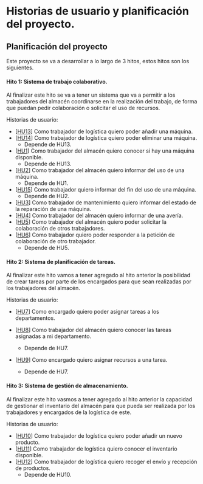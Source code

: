 # Historias de usuario y planificación del proyecto.

## Planificación del proyecto

Este proyecto se va a desarrollar a lo largo de 3 hitos, estos hitos son los siguientes.

#### Hito 1: Sistema de trabajo colaborativo.

Al finalizar este hito se va a tener un sistema que va a permitir a los trabajadores del almacén coordinarse en la realización del trabajo, de forma que puedan pedir colaboración o solicitar el uso de recursos.

Historias de usuario: 

- [[HU13](https://github.com/antobalbis/CC-20-21-antoniobalbis/issues/27)] Como trabajador de logística quiero poder añadir una máquina.
- [[HU14](https://github.com/antobalbis/CC-20-21-antoniobalbis/issues/35)] Como trabajador de logística quiero poder eliminar una máquina.
  - Depende de HU13.
- [[HU1](https://github.com/antobalbis/CC-20-21-antoniobalbis/issues/6)] Como trabajador del almacén quiero conocer si hay una máquina disponible.
  - Depende de HU13.
- [[HU2](https://github.com/antobalbis/CC-20-21-antoniobalbis/issues/7)] Como trabajador del almacén quiero informar del uso de una máquina.
  - Depende de HU1.
- [[HU15](https://github.com/antobalbis/CC-20-21-antoniobalbis/issues/36)] Como trabajador quiero informar del fin del uso de una máquina.
  - Depende de HU2.
- [[HU3](https://github.com/antobalbis/CC-20-21-antoniobalbis/issues/9)] Como trabajador de mantenimiento quiero informar del estado de la reparación de una máquina.
- [[HU4](https://github.com/antobalbis/CC-20-21-antoniobalbis/issues/37)] Como trabajador del almacén quiero informar de una avería.
- [[HU5](https://github.com/antobalbis/CC-20-21-antoniobalbis/issues/25)] Como trabajador del almacén quiero poder solicitar la colaboración de otros trabajadores.
- [[HU6](https://github.com/antobalbis/CC-20-21-antoniobalbis/issues/26)] Como trabajador quiero poder responder a la petición de colaboración de otro trabajador.
  - Depende de HU5.



#### Hito 2: Sistema de planificación de tareas.

Al finalizar este hito vamos a tener agregado al hito anterior la posibilidad de crear tareas por parte de los encargados para que sean realizadas por los trabajadores del almacén.

Historias de usuario: 

- [[HU7](https://github.com/antobalbis/CC-20-21-antoniobalbis/issues/20)] Como encargado quiero poder asignar tareas a los departamentos.

- [[HU8](https://github.com/antobalbis/CC-20-21-antoniobalbis/issues/21)] Como trabajador del almacén quiero conocer las tareas asignadas a mi departamento.
  - Depende de HU7.
- [[HU9](https://github.com/antobalbis/CC-20-21-antoniobalbis/issues/24)] Como encargado quiero asignar recursos a una tarea.
  - Depende de HU7.



#### Hito 3: Sistema de gestión de almacenamiento.

Al finalizar este hito vasmos a tener agregado al hito anterior la capacidad de gestionar el inventario del almacén para que pueda ser realizada por los trabajadores y encargados de la logística de este.

Historias de usuario:

- [[HU10](https://github.com/antobalbis/CC-20-21-antoniobalbis/issues/23)] Como trabajador de logística quiero poder añadir un nuevo producto.
- [[HU11](https://github.com/antobalbis/CC-20-21-antoniobalbis/issues/11)] Como trabajador de logística quiero conocer el inventario disponible.
- [[HU12](https://github.com/antobalbis/CC-20-21-antoniobalbis/issues/12)] Como trabajador de logística quiero recoger el envío y recepción de productos.
  - Depende de HU10.


